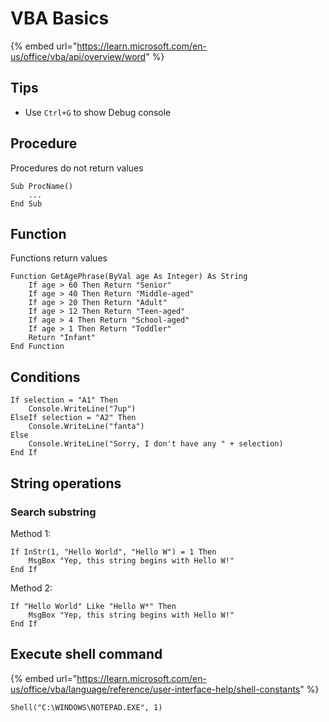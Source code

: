 # VBA Basics

{% embed url="https://learn.microsoft.com/en-us/office/vba/api/overview/word" %}

## Tips

* Use `Ctrl+G` to show Debug console

## Procedure

Procedures do not return values

```visual-basic
Sub ProcName()
	...
End Sub
```

## Function

Functions return values

```vba
Function GetAgePhrase(ByVal age As Integer) As String
    If age > 60 Then Return "Senior"
    If age > 40 Then Return "Middle-aged"
    If age > 20 Then Return "Adult"
    If age > 12 Then Return "Teen-aged"
    If age > 4 Then Return "School-aged"
    If age > 1 Then Return "Toddler"
    Return "Infant"
End Function
```

## Conditions

```vba
If selection = "A1" Then
	Console.WriteLine("7up")
ElseIf selection = "A2" Then
	Console.WriteLine("fanta")
Else
	Console.WriteLine("Sorry, I don't have any " + selection)
End If
```

## String operations

### Search substring

Method 1:

```vba
If InStr(1, "Hello World", "Hello W") = 1 Then
    MsgBox "Yep, this string begins with Hello W!"
End If
```

Method 2:

```vbnet
If "Hello World" Like "Hello W*" Then
    MsgBox "Yep, this string begins with Hello W!"
End If
```

## Execute shell command

{% embed url="https://learn.microsoft.com/en-us/office/vba/language/reference/user-interface-help/shell-constants" %}

```vba
Shell("C:\WINDOWS\NOTEPAD.EXE", 1) 
```
